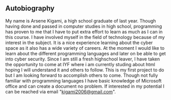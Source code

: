 ## Autobiography
 My name is Arsene Kigami, a high school graduate of last year. Though having done and passed in computer studies in high school, programming has proven to me that I have to put extra effort to learn as much as I can in this course.
 I have involved myself in the field of technology because of my interest in the subject. It is a nice experience learning about the cyber space as it also has a wide variety of careers. At the moment I would like to learn about the different programming languages and later on be able to get into cyber security. Since I am still a fresh highschool leaver, I have taken the opportunity to come at IYF where i am currently studing about html hoping I will understand it and others to follow.
 This is my first project to do but I am looking forward to accomplish others to come. Though not fully familiar with programming languages I have basic knowledge of Microsoft office and can create a document no problem.
 If interested in my potential I can be reached via email "kigami2006@gmail.com".

